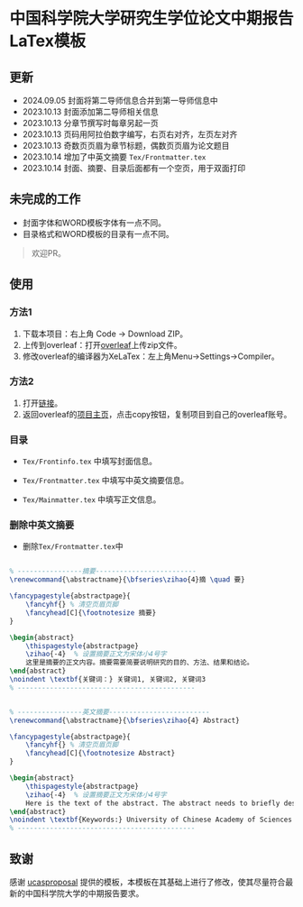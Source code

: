 # 中国科学院大学研究生学位论文中期报告LaTex模板

## 更新
+ 2024.09.05 封面将第二导师信息合并到第一导师信息中
+ 2023.10.13 封面添加第二导师相关信息
+ 2023.10.13 分章节撰写时每章另起一页
+ 2023.10.13 页码用阿拉伯数字编写，右页右对齐，左页左对齐
+ 2023.10.13 奇数页页眉为章节标题，偶数页页眉为论文题目
+ 2023.10.14 增加了中英文摘要 `Tex/Frontmatter.tex`
+ 2023.10.14 封面、摘要、目录后面都有一个空页，用于双面打印

## 未完成的工作
+ 封面字体和WORD模板字体有一点不同。
+ 目录格式和WORD模板的目录有一点不同。

> 欢迎PR。

## 使用

### 方法1
1. 下载本项目：右上角 Code -> Download ZIP。
2. 上传到overleaf：打开[overleaf](https://www.overleaf.com/)上传zip文件。
3. 修改overleaf的编译器为XeLaTex：左上角Menu->Settings->Compiler。

### 方法2
1. 打开[链接](https://www.overleaf.com/read/thwmmpbckgfh#33f55f)。
2. 返回overleaf的[项目主页](https://www.overleaf.com/project)，点击copy按钮，复制项目到自己的overleaf账号。

### 目录

+ `Tex/Frontinfo.tex` 中填写封面信息。

+ `Tex/Frontmatter.tex` 中填写中英文摘要信息。

+ `Tex/Mainmatter.tex` 中填写正文信息。

### 删除中英文摘要

+ 删除`Tex/Frontmatter.tex`中
```latex

% ----------------摘要-------------------------
\renewcommand{\abstractname}{\bfseries\zihao{4}摘 \quad 要}

\fancypagestyle{abstractpage}{
    \fancyhf{} % 清空页眉页脚
    \fancyhead[C]{\footnotesize 摘要}
}

\begin{abstract}
    \thispagestyle{abstractpage}
    \zihao{-4}  % 设置摘要正文为宋体小4号字
    这里是摘要的正文内容。摘要需要简要说明研究的目的、方法、结果和结论。
\end{abstract}
\noindent \textbf{关键词：} 关键词1, 关键词2, 关键词3
% --------------------------------------------


% ----------------英文摘要-------------------------
\renewcommand{\abstractname}{\bfseries\zihao{4} Abstract}

\fancypagestyle{abstractpage}{
    \fancyhf{} % 清空页眉页脚
    \fancyhead[C]{\footnotesize Abstract}
}

\begin{abstract}
    \thispagestyle{abstractpage}
    \zihao{-4}  % 设置摘要正文为宋体小4号字
    Here is the text of the abstract. The abstract needs to briefly describe the purpose, methods, results, and conclusions of the study.
\end{abstract}
\noindent \textbf{Keywords:} University of Chinese Academy of Sciences (UCAS), Thesis,
% --------------------------------------------


```
## 致谢
感谢 [ucasproposal](https://github.com/mohuangrui/ucasproposal) 提供的模板，本模板在其基础上进行了修改，使其尽量符合最新的中国科学院大学的中期报告要求。
